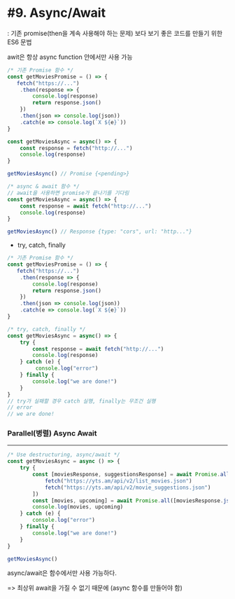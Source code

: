 # #9. Async/Await

: 기존 promise(then을 계속 사용해야 하는 문제) 보다 보기 좋은 코드를 만들기 위한 ES6 문법

awit은 항상 async function 안에서만 사용 가능

```javascript
/* 기존 Promise 함수 */
const getMoviesPromise = () => {
   fetch("https://...")
	.then(response => {
        console.log(response)
        return response.json()
    })
	.then(json => console.log(json))
	.catch(e => console.log(`X ${e}`))
}

const getMoviesAsync = async() => {
   	const response = fetch("http://...")
    console.log(response)
}

getMoviesAsync() // Promise {<pending>}

/* async & await 함수 */
// await을 사용하면 promise가 끝나기를 기다림
const getMoviesAsync = async() => {
   	const response = await fetch("http://...")
    console.log(response)
}

getMoviesAsync() // Response {type: "cors", url: "http..."}
```



- try, catch, finally

```javascript
/* 기존 Promise 함수 */
const getMoviesPromise = () => {
   fetch("https://...")
	.then(response => {
        console.log(response)
        return response.json()
    })
	.then(json => console.log(json))
	.catch(e => console.log(`X ${e}`))
}

/* try, catch, finally */
const getMoviesAsync = async() => {
   	try {
        const response = await fetch("http://...") 
    	console.log(response)
    } catch (e) {
         console.log("error")
    } finally {
        console.log("we are done!")
    }
}
// try가 실패할 경우 catch 실행, finally는 무조건 실행
// error
// we are done!
```



### Parallel(병렬) Async Await

---

```javascript
/* Use destructuring, async/await */
const getMoviesAsync = async () => {
	try {
        const [moviesResponse, suggestionsResponse] = await Promise.all([
            fetch("https://yts.am/api/v2/list_movies.json")
            fetch("https://yts.am/api/v2/movie_suggestions.json")
        ])
        const [movies, upcoming] = await Promise.all([moviesResponse.json(), suggestionsResponse.json()])
        console.log(movies, upcoming)
    } catch (e) {
        console.log("error")
    } finally {
        console.log("we are done!")
    }
}

getMoviesAsync()
```

async/await은 함수에서만 사용 가능하다.

=> 최상위 await을 가질 수 없기 때문에 (async 함수를 만들어야 함)